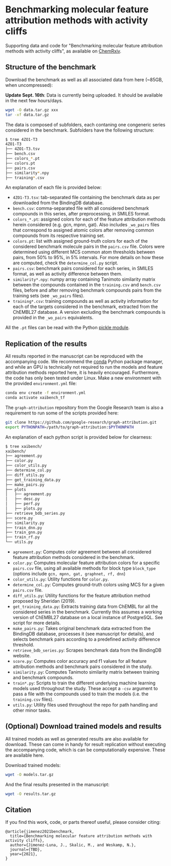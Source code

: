 # Benchmarking molecular feature attribution methods with activity cliffs

Supporting data and code for "Benchmarking molecular feature attribution methods with activity cliffs", as available on [ChemRxiv](link).


## Structure of the benchmark

Download the benchmark as well as all associated data from here (~85GB, when uncompressed):

**Update Sept. 16th**: Data is currently being uploaded. It should be available in the next few hours/days. 

```bash
wget -O data.tar.gz xxx
tar -xf data.tar.gz
```

The data is composed of subfolders, each contaning one congeneric series considered in the benchmark. Subfolders have the following structure:

```bash
$ tree 4ZO1-T3
4ZO1-T3
├── 4ZO1-T3.tsv
├── bench.csv
├── colors_*.pt 
├── colors.pt
├── pairs.csv
├── similarity*.npy
├── training*.csv

```

An explanation of each file is provided below:


* `4ZO1-T3.tsv`: tab-separated file containing the benchmark data as per downloaded from the BindingDB database.
* `bench.csv`: comma-separated file with all considered benchmark compounds in this series, after preprocessing, in SMILES format. 
* `colors_*.pt`: assigned colors for each of the feature attribution methods herein considered (e.g. gcn, mpnn, gat). Also includes `_wo_pairs` files that correspond to assigned atomic colors after removing common compounds from its respective training set.
* `colors.pt`: list with assigned ground-truth colors for each of the considered benchmark molecule pairs in the `pairs.csv` file. Colors were determined using different MCS common atom thresholds between pairs, from 50% to 95%, in 5% intervals. For more details on how these are computed, check the `determine_col.py` script.
* `pairs.csv`: benchmark pairs considered for each series, in SMILES format, as well as activity difference between them.
* `similarity*.npy`: numpy array containing Tanimoto similarity matrix between the compounds contained in the `training.csv` and `bench.csv` files, before and after removing benchmark compounds pairs from the training sets (see `_wo_pairs` files).
* `training*.csv`: training compounds as well as activity information for each of the targets considered in the benchmark, extracted from the ChEMBL27 database. A version excluding the benchmark compounds is provided in the `_wo_pairs` equivalents.

All the `.pt` files can be read with the Python [pickle module](https://docs.python.org/3/library/pickle.html).


## Replication of the results

All results reported in the manuscript can be reproduced with the accompanying code. We recommend the [conda](https://docs.conda.io/en/latest/miniconda.html) Python package manager, and while an GPU is technically not required to run the models and feature attribution methods reported here, it is heavily encouraged. Furthermore, the code has only been tested under Linux. Make a new environment with the provided `environment.yml` file:

```bash
conda env create -f environment.yml
conda activate xaibench_tf
```

The `graph-attribution` repository from the Google Research team is also a requirement to run some of the scripts provided here:

```bash
git clone https://github.com/google-research/graph-attribution.git
export PYTHONPATH=/path/to/graph-attribution:$PYTHONPATH
```

An explanation of each python script is provided below for clearness:

```bash
$ tree xaibench/
xaibench/
├── agreement.py
├── color.py
├── color_utils.py
├── determine_col.py
├── diff_utils.py
├── get_training_data.py
├── make_pairs.py
├── plots
│   ├── agreement.py
│   ├── desc.py
│   ├── perf.py
│   ├── plots.py
├── retrieve_bdb_series.py
├── score.py
├── similarity.py
├── train_dnn.py
├── train_gnn.py
├── train_rf.py
└── utils.py
```

* `agreement.py`: Computes color agreement between all considered feature attribution methods considered in the benchmark.
* `color.py`: Computes molecular feature attribution colors for a specific `pairs.csv` file, using all available methods for block type `block_type` (options include `gcn, mpnn, gat, graphnet, rf, dnn`) 
* `color_utils.py`: Utility functions for `color.py`.
* `determine_col.py`: Computes ground-truth colors using MCS for a given `pairs.csv` file.
* `diff_utils.py`: Utility functions for the feature attribution method proposed by Sheridan (2019).
* `get_training_data.py`: Extracts training data from ChEMBL for all the considered series in the benchmark. Currently this assumes a working version of ChEMBL27 database on a local instance of PostgreSQL. See script for more details.
* `make_pairs.py`: Takes original benchmark data extracted from the BindingDB database, processes it (see manuscript for details), and selects benchmark pairs according to a predefined activity difference threshold.
* `retrieve_bdb_series.py`: Scrapes benchmark data from the BindingDB website.
* `score.py`: Computes color accuracy and f1 values for all feature attribution methods and benchmark pairs considered in the study.
* `similarity.py`: Computes Tanimoto similarity matrix between training and benchmark compounds.
* `train*.py`: Scripts to train the different underlying machine learning models used throughout the study. These accept a `-csv` argument to pass a file with the compounds used to train the models (i.e. the `training.csv` files).
* `utils.py`: Utility files used throughout the repo for path handling and other minor tasks. 


## (Optional) Download trained models and results

All trained models as well as generated results are also available for download. These can come in handy for result replication without executing the accompanying code, which is can be computationally expensive. These are available here.

Download trained models:

```bash
wget -O models.tar.gz
```

And the final results presented in the manuscript:

```bash
wget -O results.tar.gz 
```

## Citation

If you find this work, code, or parts thereof useful, please consider citing:

```
@article{jimenez2021benchmark,
  title={Benchmarking molecular feature attribution methods with activity cliffs},
  author={Jimenez-Luna, J., Skalic, M., and Weskamp, N.},
  journal={TBD},
  year={2021},
}
```

